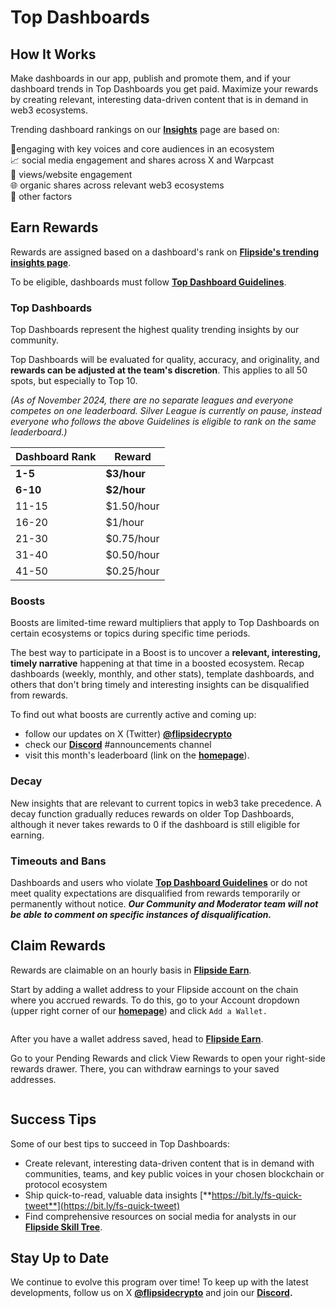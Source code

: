 # Top Dashboards

## How It Works

Make dashboards in our app, publish and promote them, and if your dashboard trends in Top Dashboards you get paid. Maximize your rewards by creating relevant, interesting data-driven content that is in demand in web3 ecosystems.&#x20;

Trending dashboard rankings on our [**Insights**](https://flipsidecrypto.xyz/insights/dashboards) page are based on:

📍engaging with key voices and core audiences in an ecosystem\
📈 social media engagement and shares across X and Warpcast\
👀 views/website engagement\
🌐 organic shares across relevant web3 ecosystems\
🤫 other factors

## Earn Rewards

Rewards are assigned based on a dashboard's rank on [**Flipside's trending insights page**](https://flipsidecrypto.xyz/insights/dashboards).

To be eligible, dashboards must follow [**Top Dashboard Guidelines**](https://docs.flipsidecrypto.xyz/earn/analyst-rewards/top-dashboards/top-dashboard-guidelines).

### Top Dashboards

Top Dashboards represent the highest quality trending insights by our community.&#x20;

Top Dashboards will be evaluated for quality, accuracy, and originality, and **rewards can be adjusted at the team's discretion**. This applies to all 50 spots, but especially to Top 10.

_(As of November 2024, there are no separate leagues and everyone competes on one leaderboard. Silver League is currently on pause, instead everyone who follows the above Guidelines is eligible to rank on the same leaderboard.)_

| Dashboard Rank | Reward      |
| -------------- | ----------- |
| **1-5**        | **$3/hour** |
| **6-10**       | **$2/hour** |
| 11-15          | $1.50/hour  |
| 16-20          | $1/hour     |
| 21-30          | $0.75/hour  |
| 31-40          | $0.50/hour  |
| 41-50          | $0.25/hour  |

### Boosts

Boosts are limited-time reward multipliers that apply to Top Dashboards on certain ecosystems or topics during specific time periods.&#x20;

The best way to participate in a Boost is to uncover a **relevant, interesting, timely narrative** happening at that time in a boosted ecosystem. Recap dashboards (weekly, monthly, and other stats), template dashboards, and others that don't bring timely and interesting insights can be disqualified from rewards.&#x20;

To find out what boosts are currently active and coming up:&#x20;

* follow our updates on X (Twitter) [**@flipsidecrypto**](https://twitter.com/flipsidecrypto)
* check our [**Discord**](https://discord.gg/flipside) #announcements channel
* visit this month's leaderboard (link on the [**homepage**](https://flipsidecrypto.xyz/)).

### Decay

New insights that are relevant to current topics in web3 take precedence. A decay function gradually reduces rewards on older Top Dashboards, although it never takes rewards to 0 if the dashboard is still eligible for earning.&#x20;

### Timeouts and Bans

Dashboards and users who violate [**Top Dashboard Guidelines**](https://docs.flipsidecrypto.xyz/flipside-community/community-analytics-guidelines) or do not meet quality expectations are disqualified from rewards temporarily or permanently without notice.  _**Our Community and Moderator team will not be able to comment on specific instances of disqualification.**_

## Claim Rewards

Rewards are claimable on an hourly basis in [**Flipside Earn**](../../../choose-your-flipside-plan/).&#x20;

Start by adding a wallet address to your Flipside account on the chain where you accrued rewards. To do this, go to your Account dropdown (upper right corner of our [**homepage**](https://flipsidecrypto.xyz/)) and click `Add a Wallet.`

<figure><img src="../../../.gitbook/assets/Screenshot 2024-06-27 at 4.31.37 PM.png" alt=""><figcaption></figcaption></figure>

After you have a wallet address saved, head to [**Flipside Earn**](../../../choose-your-flipside-plan/).&#x20;

Go to your Pending Rewards and click View Rewards to open your right-side rewards drawer. There, you can withdraw earnings to your saved addresses.

<figure><img src="../../../.gitbook/assets/Screenshot 2024-06-27 at 4.27.24 PM.png" alt=""><figcaption></figcaption></figure>

## Success Tips

Some of our best tips to succeed in Top Dashboards:

* Create relevant, interesting data-driven content that is in demand with communities, teams, and key public voices in your chosen blockchain or protocol ecosystem
* Ship quick-to-read, valuable data insights [**https://bit.ly/fs-quick-tweet**](https://bit.ly/fs-quick-tweet)
* Find comprehensive resources on social media for analysts in our [**Flipside Skill Tree**](https://teamflipside.notion.site/Flipside-Crypto-Skill-Tree-07ba97789c8e4ffc96634369c5e684b6?p=33955bb351f84271a39ede0c6a0ea0e9\&pm=c).

## Stay Up to Date

We continue to evolve this program over time! To keep up with the latest developments, follow us on X [**@flipsidecrypto**](https://twitter.com/flipsidecrypto) and join our [**Discord**](https://discord.gg/flipside)**.**
